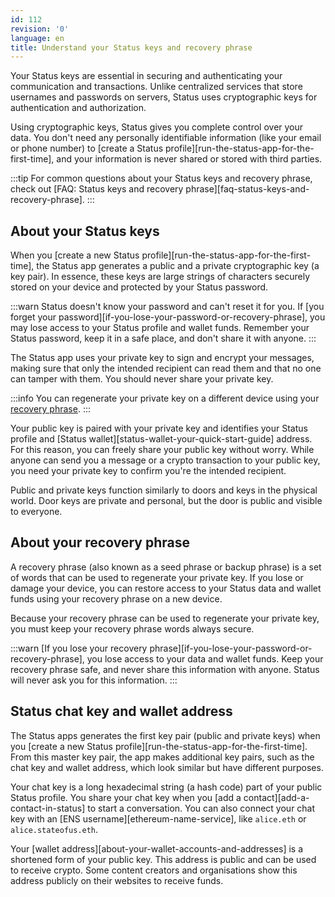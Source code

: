 ```yaml
---
id: 112
revision: '0'
language: en
title: Understand your Status keys and recovery phrase
---
```


Your Status keys are essential in securing and authenticating your communication and transactions. Unlike centralized services that store usernames and passwords on servers, Status uses cryptographic keys for authentication and authorization.

Using cryptographic keys, Status gives you complete control over your data. You don't need any personally identifiable information (like your email or phone number) to [create a Status profile][run-the-status-app-for-the-first-time], and your information is never shared or stored with third parties.

:::tip
For common questions about your Status keys and recovery phrase, check out [FAQ: Status keys and recovery phrase][faq-status-keys-and-recovery-phrase].
:::

## About your Status keys

When you [create a new Status profile][run-the-status-app-for-the-first-time], the Status app generates a public and a private cryptographic key (a key pair). In essence, these keys are large strings of characters securely stored on your device and protected by your Status password.

:::warn
Status doesn't know your password and can't reset it for you. If [you forget your password][if-you-lose-your-password-or-recovery-phrase], you may lose access to your Status profile and wallet funds. Remember your Status password, keep it in a safe place, and don't share it with anyone.
:::

The Status app uses your private key to sign and encrypt your messages, making sure that only the intended recipient can read them and that no one can tamper with them. You should never share your private key.

:::info
You can regenerate your private key on a different device using your [recovery phrase](#about-your-recovery-phrase).
:::

Your public key is paired with your private key and identifies your Status profile and [Status wallet][status-wallet-your-quick-start-guide] address. For this reason, you can freely share your public key without worry. While anyone can send you a message or a crypto transaction to your public key, you need your private key to confirm you're the intended recipient.

Public and private keys function similarly to doors and keys in the physical world. Door keys are private and personal, but the door is public and visible to everyone.

## About your recovery phrase

A recovery phrase (also known as a seed phrase or backup phrase) is a set of words that can be used to regenerate your private key. If you lose or damage your device, you can restore access to your Status data and wallet funds using your recovery phrase on a new device.

Because your recovery phrase can be used to regenerate your private key, you must keep your recovery phrase words always secure.

:::warn
[If you lose your recovery phrase][if-you-lose-your-password-or-recovery-phrase], you lose access to your data and wallet funds. Keep your recovery phrase safe, and never share this information with anyone. Status will never ask you for this information.
:::

## Status chat key and wallet address

The Status apps generates the first key pair (public and private keys) when you [create a new Status profile][run-the-status-app-for-the-first-time]. From this master key pair, the app makes additional key pairs, such as the chat key and wallet address, which look similar but have different purposes.

Your chat key is a long hexadecimal string (a hash code) part of your public Status profile. You share your chat key when you [add a contact][add-a-contact-in-status] to start a conversation. You can also connect your chat key with an [ENS username][ethereum-name-service], like `alice.eth` or `alice.stateofus.eth`.

Your [wallet address][about-your-wallet-accounts-and-addresses] is a shortened form of your public key. This address is public and can be used to receive crypto. Some content creators and organisations show this address publicly on their websites to receive funds.
